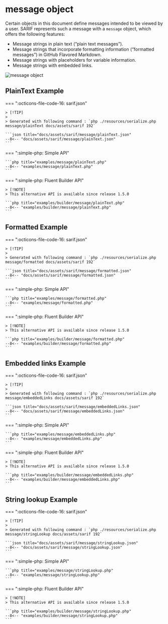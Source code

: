 <!-- markdownlint-disable MD013 -->
# message object

Certain objects in this document define messages intended to be viewed by a user.
SARIF represents such a message with a `message` object, which offers the following features:

- Message strings in plain text (“plain text messages”).
- Message strings that incorporate formatting information (“formatted messages”) in GitHub Flavored Markdown.
- Message strings with placeholders for variable information.
- Message strings with embedded links.

![message object](../assets/images/reference-message.graphviz.svg)

## PlainText Example

=== ":octicons-file-code-16: sarif.json"

    > [!TIP]
    >
    > Generated with following command : `php ./resources/serialize.php message/plainText docs/assets/sarif 192`

    ```json title="docs/assets/sarif/message/plainText.json"
    --8<-- "docs/assets/sarif/message/plainText.json"
    ```

=== ":simple-php: Simple API"

    ```php title="examples/message/plainText.php"
    --8<-- "examples/message/plainText.php"
    ```

=== ":simple-php: Fluent Builder API"

    > [!NOTE]
    > This alternative API is available since release 1.5.0

    ```php title="examples/builder/message/plainText.php"
    --8<-- "examples/builder/message/plainText.php"
    ```

## Formatted Example

=== ":octicons-file-code-16: sarif.json"

    > [!TIP]
    >
    > Generated with following command : `php ./resources/serialize.php message/formatted docs/assets/sarif 192`

    ```json title="docs/assets/sarif/message/formatted.json"
    --8<-- "docs/assets/sarif/message/formatted.json"
    ```

=== ":simple-php: Simple API"

    ```php title="examples/message/formatted.php"
    --8<-- "examples/message/formatted.php"
    ```

=== ":simple-php: Fluent Builder API"

    > [!NOTE]
    > This alternative API is available since release 1.5.0

    ```php title="examples/builder/message/formatted.php"
    --8<-- "examples/builder/message/formatted.php"
    ```

## Embedded links Example

=== ":octicons-file-code-16: sarif.json"

    > [!TIP]
    >
    > Generated with following command : `php ./resources/serialize.php message/embeddedLinks docs/assets/sarif 192`

    ```json title="docs/assets/sarif/message/embeddedLinks.json"
    --8<-- "docs/assets/sarif/message/embeddedLinks.json"
    ```

=== ":simple-php: Simple API"

    ```php title="examples/message/embeddedLinks.php"
    --8<-- "examples/message/embeddedLinks.php"
    ```

=== ":simple-php: Fluent Builder API"

    > [!NOTE]
    > This alternative API is available since release 1.5.0

    ```php title="examples/builder/message/embeddedLinks.php"
    --8<-- "examples/builder/message/embeddedLinks.php"
    ```

## String lookup Example

=== ":octicons-file-code-16: sarif.json"

    > [!TIP]
    >
    > Generated with following command : `php ./resources/serialize.php message/stringLookup docs/assets/sarif 192`

    ```json title="docs/assets/sarif/message/stringLookup.json"
    --8<-- "docs/assets/sarif/message/stringLookup.json"
    ```

=== ":simple-php: Simple API"

    ```php title="examples/message/stringLookup.php"
    --8<-- "examples/message/stringLookup.php"
    ```

=== ":simple-php: Fluent Builder API"

    > [!NOTE]
    > This alternative API is available since release 1.5.0

    ```php title="examples/builder/message/stringLookup.php"
    --8<-- "examples/builder/message/stringLookup.php"
    ```
